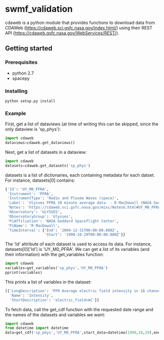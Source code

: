 # swmf_validation

cdaweb is a python module that provides functions to download data from CDAWeb (https://cdaweb.sci.gsfc.nasa.gov/index.html/) using their REST API (https://cdaweb.gsfc.nasa.gov/WebServices/REST/).

## Getting started

### Prerequisites

- python 2.7
- spacepy

### Installing

```shell
python setup.py install
```

### Example

First, get a list of dataviews (at time of writing this can be skipped, since the only dataview is 'sp_phys'):

```python
import cdaweb
dataviews=cdaweb.get_dataviews()
```

Next, get a list of datasets in a dataview:

```python
import cdaweb
datasets=cdaweb.get_datasets('sp_phys')
```

datasets is a list of dictionaries, each containing metadata for each datset. For instance, datasets[0] contains:

```python
{'Id': 'UY_M0_PFRA',
 'Instrument': 'PFRA',
 'InstrumentType': 'Radio and Plasma Waves (space)',
 'Label': 'Ulysses PFRA 10 minute average data. - R MacDowall (NASA Goddard Spaceflight Center)',
 'Notes': 'https://cdaweb.sci.gsfc.nasa.gov/misc/NotesU.html#UY_M0_PFRA',
 'Observatory': 'ULYSSES',
 'ObservatoryGroup': 'Ulysses',
 'PiAffiliation': 'NASA Goddard Spaceflight Center',
 'PiName': 'R MacDowall',
 'TimeInterval': {'End': '2004-12-31T00:00:00.000Z',
                  'Start': '1990-10-29T00:00:00.000Z'}}
```

The 'Id' attribute of each dataset is used to access its data. For instance, datasets[0]['Id'] is 'UY_M0_PFRA'. We can get a list of its variables (and their information) with the get_variables function:

```python
import cdaweb
variables=get_variables('sp_phys','UY_M0_PFRA')
pprint(variables)
```

This prints a list of variables in the dataset:

```python
[{'LongDescription': 'PFR Average electric field intensity in 16 channels',
  'Name': 'Intensity',
  'ShortDescription': 'electric_field>AC'}]
```

To fetch data, call the get_cdf function with the requested date range and the names of the datasets and variables we want:

```python
import cdaweb
from datetime import datetime
data=get_cdf('sp_phys','UY_M0_PFRA',start_date=datetime(1990,10,29),end_date=datetime(1990,11,29),variables=['Intensity'])
```
